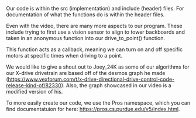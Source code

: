 Our code is within the src (implementation) and include (header) files. For documentation of what the functions do is within the header files.

Even with the video, there are many more aspects to our program. These include trying to first use a vision sensor to align to tower backboards and taken in an anonymous function into our drive_to_point() function.

This function acts as a callback, meaning we can turn on and off specific motors at specific times when driving to a point.

We would like to give a shout out to Joey_24K as some of our algorithms for our X-drive drivetrain are based off of the desmos graph he made (https://www.vexforum.com/t/x-drive-directional-drive-control-code-release-kind-of/82330). Also, the graph showcased in our video is a modified version of his.

To more easily create our code, we use the Pros namespace, which you can find documentatuion for here: https://pros.cs.purdue.edu/v5/index.html.
